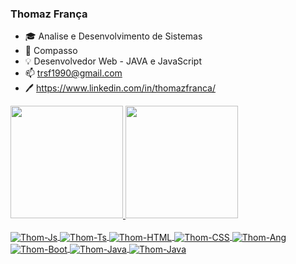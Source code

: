 ### Thomaz França

- 🎓 Analise e Desenvolvimento de Sistemas
- 💼 Compasso
- 💡  Desenvolvedor Web  - JAVA e JavaScript
- 📫 trsf1990@gmail.com
- 🖊️ https://www.linkedin.com/in/thomazfranca/
 <div>
  <a href="https://github.com/thomazfranca">
  <img height="180em" src="https://github-readme-stats.vercel.app/api?username=thomazfranca&show_icons=true&theme=dark&include_all_commits=true&count_private=true"/>
  <img height="180em" src="https://github-readme-stats.vercel.app/api/top-langs/?username=thomazfranca&layout=compact&langs_count=7&theme=dark"/>
</div>
  
<div style="display: inline_block"><br>
  <img align="center" alt="Thom-Js" height="" width="" src="https://img.shields.io/badge/JavaScript-F7DF1E?style=for-the-badge&logo=javascript&logoColor=black">
  <img align="center" alt="Thom-Ts" height="" width="" src="https://img.shields.io/badge/TypeScript-007ACC?style=for-the-badge&logo=typescript&logoColor=white">
  <img align="center" alt="Thom-HTML" height="" width="" src="https://img.shields.io/badge/HTML5-E34F26?style=for-the-badge&logo=html5&logoColor=white">
  <img align="center" alt="Thom-CSS" height="" width="" src="https://img.shields.io/badge/CSS3-1572B6?style=for-the-badge&logo=css3&logoColor=white">
  <img align="center" alt="Thom-Ang" height="" width="" src="https://img.shields.io/badge/Angular-DD0031?style=for-the-badge&logo=angular&logoColor=white">
  <img align="center" alt="Thom-Boot" height="" width="" src="https://img.shields.io/badge/Bootstrap-563D7C?style=for-the-badge&logo=bootstrap&logoColor=white">
  <img align="center" alt="Thom-Java" height="" width="" src="https://img.shields.io/badge/Java-ED8B00?style=for-the-badge&logo=java&logoColor=white">
  <img align="center" alt="Thom-Java" height="" width="" src="https://img.shields.io/badge/Spring-6DB33F?style=for-the-badge&logo=spring&logoColor=white">
 
       
       
 </div>


